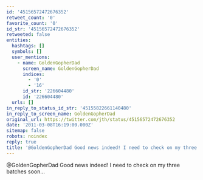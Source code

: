 ```yaml
---
id: '45156572472676352'
retweet_count: '0'
favorite_count: '0'
id_str: '45156572472676352'
retweeted: false
entities:
  hashtags: []
  symbols: []
  user_mentions:
    - name: GoldenGopherDad
      screen_name: GoldenGopherDad
      indices:
        - '0'
        - '16'
      id_str: '226604480'
      id: '226604480'
  urls: []
in_reply_to_status_id_str: '45155822661140480'
in_reply_to_screen_name: GoldenGopherDad
original_url: https://twitter.com/jth/status/45156572472676352
date: '2011-03-08T16:19:00.000Z'
sitemap: false
robots: noindex
reply: true
title: '@GoldenGopherDad Good news indeed! I need to check on my three batches soon...'
---
```


@GoldenGopherDad Good news indeed! I need to check on my three batches soon...
